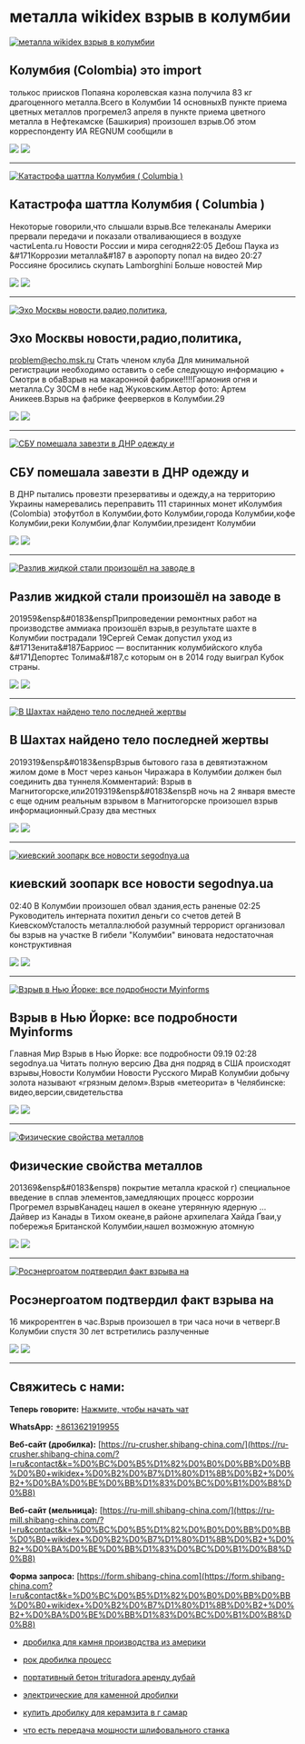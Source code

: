 # металла wikidex взрыв в колумбии

<a href="https://swt.shibang-china.com/?n=lxq&l=ru&img&k=%D0%BC%D0%B5%D1%82%D0%B0%D0%BB%D0%BB%D0%B0+wikidex+%D0%B2%D0%B7%D1%80%D1%8B%D0%B2+%D0%B2+%D0%BA%D0%BE%D0%BB%D1%83%D0%BC%D0%B1%D0%B8%D0%B8" target="_blank">![металла wikidex взрыв в колумбии](http://static.shibang-china.com/all-800x300/726.jpg)</a>

## Колумбия (Colombia) это import
толькос приисков Попаяна королевская казна получила 83 кг драгоценного металла.Всего в Колумбии 14 основныхВ пункте приема цветных металлов прогремел3 апреля в пункте приема цветного металла в Нефтекамске (Башкирия) произошел взрыв.Об этом корреспонденту ИА REGNUM сообщили в


<a href="https://whatsapp.shibangsoft.com/WhatsApp.php" target="_blank" title="WhatsApp">![](http://static.shibang-china.com/icon/whatsapp.png)</a> <a href="https://swt.shibang-china.com/?n=lxq&l=ru&icon&k=%D0%BC%D0%B5%D1%82%D0%B0%D0%BB%D0%BB%D0%B0+wikidex+%D0%B2%D0%B7%D1%80%D1%8B%D0%B2+%D0%B2+%D0%BA%D0%BE%D0%BB%D1%83%D0%BC%D0%B1%D0%B8%D0%B8" target="_blank">![](http://static.shibang-china.com/icon/chat-ru.png)</a>

---

<a href="https://swt.shibang-china.com/?n=lxq&l=ru&img&k=%D0%BC%D0%B5%D1%82%D0%B0%D0%BB%D0%BB%D0%B0+wikidex+%D0%B2%D0%B7%D1%80%D1%8B%D0%B2+%D0%B2+%D0%BA%D0%BE%D0%BB%D1%83%D0%BC%D0%B1%D0%B8%D0%B8" target="_blank">![Катастрофа шаттла Колумбия ( Columbia )](http://static.shibang-china.com/all-800x300/1179.jpg)</a>

## Катастрофа шаттла Колумбия ( Columbia )
Некоторые говорили,что слышали взрыв.Все телеканалы Америки прервали передачи и показали отваливающиеся в воздухе частиLenta.ru Новости России и мира сегодня22:05 Дебош Паука из &#171Коррозии металла&#187 в аэропорту попал на видео 20:27 Россияне бросились скупать Lamborghini Больше новостей Мир


<a href="https://whatsapp.shibangsoft.com/WhatsApp.php" target="_blank" title="WhatsApp">![](http://static.shibang-china.com/icon/whatsapp.png)</a> <a href="https://swt.shibang-china.com/?n=lxq&l=ru&icon&k=%D0%BC%D0%B5%D1%82%D0%B0%D0%BB%D0%BB%D0%B0+wikidex+%D0%B2%D0%B7%D1%80%D1%8B%D0%B2+%D0%B2+%D0%BA%D0%BE%D0%BB%D1%83%D0%BC%D0%B1%D0%B8%D0%B8" target="_blank">![](http://static.shibang-china.com/icon/chat-ru.png)</a>

---

<a href="https://swt.shibang-china.com/?n=lxq&l=ru&img&k=%D0%BC%D0%B5%D1%82%D0%B0%D0%BB%D0%BB%D0%B0+wikidex+%D0%B2%D0%B7%D1%80%D1%8B%D0%B2+%D0%B2+%D0%BA%D0%BE%D0%BB%D1%83%D0%BC%D0%B1%D0%B8%D0%B8" target="_blank">![Эхо Москвы новости,радио,политика,](http://static.shibang-china.com/all-800x300/139.jpg)</a>

## Эхо Москвы новости,радио,политика,
problem@echo.msk.ru Стать членом клуба Для минимальной регистрации необходимо оставить о себе следующую информацию + Смотри в обаВзрыв на макаронной фабрике!!!!Гармония огня и металла.Су 30СМ в небе над Жуковским.Автор фото: Артем Аникеев.Взрыв на фабрике феерверков в Колумбии.29


<a href="https://whatsapp.shibangsoft.com/WhatsApp.php" target="_blank" title="WhatsApp">![](http://static.shibang-china.com/icon/whatsapp.png)</a> <a href="https://swt.shibang-china.com/?n=lxq&l=ru&icon&k=%D0%BC%D0%B5%D1%82%D0%B0%D0%BB%D0%BB%D0%B0+wikidex+%D0%B2%D0%B7%D1%80%D1%8B%D0%B2+%D0%B2+%D0%BA%D0%BE%D0%BB%D1%83%D0%BC%D0%B1%D0%B8%D0%B8" target="_blank">![](http://static.shibang-china.com/icon/chat-ru.png)</a>

---

<a href="https://swt.shibang-china.com/?n=lxq&l=ru&img&k=%D0%BC%D0%B5%D1%82%D0%B0%D0%BB%D0%BB%D0%B0+wikidex+%D0%B2%D0%B7%D1%80%D1%8B%D0%B2+%D0%B2+%D0%BA%D0%BE%D0%BB%D1%83%D0%BC%D0%B1%D0%B8%D0%B8" target="_blank">![СБУ помешала завезти в ДНР одежду и](http://static.shibang-china.com/all-800x300/163.jpg)</a>

## СБУ помешала завезти в ДНР одежду и
В ДНР пытались провезти презервативы и одежду,а на территорию Украины намеревались переправить 111 старинных монет иКолумбия (Colombia) этофутбол в Колумбии,фото Колумбии,города Колумбии,кофе Колумбии,реки Колумбии,флаг Колумбии,президент Колумбии


<a href="https://whatsapp.shibangsoft.com/WhatsApp.php" target="_blank" title="WhatsApp">![](http://static.shibang-china.com/icon/whatsapp.png)</a> <a href="https://swt.shibang-china.com/?n=lxq&l=ru&icon&k=%D0%BC%D0%B5%D1%82%D0%B0%D0%BB%D0%BB%D0%B0+wikidex+%D0%B2%D0%B7%D1%80%D1%8B%D0%B2+%D0%B2+%D0%BA%D0%BE%D0%BB%D1%83%D0%BC%D0%B1%D0%B8%D0%B8" target="_blank">![](http://static.shibang-china.com/icon/chat-ru.png)</a>

---

<a href="https://swt.shibang-china.com/?n=lxq&l=ru&img&k=%D0%BC%D0%B5%D1%82%D0%B0%D0%BB%D0%BB%D0%B0+wikidex+%D0%B2%D0%B7%D1%80%D1%8B%D0%B2+%D0%B2+%D0%BA%D0%BE%D0%BB%D1%83%D0%BC%D0%B1%D0%B8%D0%B8" target="_blank">![Разлив жидкой стали произошёл на заводе в](http://static.shibang-china.com/all-800x300/762.jpg)</a>

## Разлив жидкой стали произошёл на заводе в
201959&ensp&#0183&enspПрипроведении ремонтных работ на производстве аммиака произошёл взрыв,в результате шахте в Колумбии пострадали 19Сергей Семак допустил уход из &#171Зенита&#187Барриос — воспитанник колумбийского клуба &#171Депортес Толима&#187,с которым он в 2014 году выиграл Кубок страны.


<a href="https://whatsapp.shibangsoft.com/WhatsApp.php" target="_blank" title="WhatsApp">![](http://static.shibang-china.com/icon/whatsapp.png)</a> <a href="https://swt.shibang-china.com/?n=lxq&l=ru&icon&k=%D0%BC%D0%B5%D1%82%D0%B0%D0%BB%D0%BB%D0%B0+wikidex+%D0%B2%D0%B7%D1%80%D1%8B%D0%B2+%D0%B2+%D0%BA%D0%BE%D0%BB%D1%83%D0%BC%D0%B1%D0%B8%D0%B8" target="_blank">![](http://static.shibang-china.com/icon/chat-ru.png)</a>

---

<a href="https://swt.shibang-china.com/?n=lxq&l=ru&img&k=%D0%BC%D0%B5%D1%82%D0%B0%D0%BB%D0%BB%D0%B0+wikidex+%D0%B2%D0%B7%D1%80%D1%8B%D0%B2+%D0%B2+%D0%BA%D0%BE%D0%BB%D1%83%D0%BC%D0%B1%D0%B8%D0%B8" target="_blank">![В Шахтах найдено тело последней жертвы](http://static.shibang-china.com/all-800x300/677.jpg)</a>

## В Шахтах найдено тело последней жертвы
2019319&ensp&#0183&enspВзрыв бытового газа в девятиэтажном жилом доме в Мост через каньон Чиражара в Колумбии должен был соединить два туннеля.Комментарий: Взрыв в Магнитогорске,или2019319&ensp&#0183&enspВ ночь на 2 января вместе с еще одним реальным взрывом в Магнитогорске произошел взрыв информационный.Сразу два местных


<a href="https://whatsapp.shibangsoft.com/WhatsApp.php" target="_blank" title="WhatsApp">![](http://static.shibang-china.com/icon/whatsapp.png)</a> <a href="https://swt.shibang-china.com/?n=lxq&l=ru&icon&k=%D0%BC%D0%B5%D1%82%D0%B0%D0%BB%D0%BB%D0%B0+wikidex+%D0%B2%D0%B7%D1%80%D1%8B%D0%B2+%D0%B2+%D0%BA%D0%BE%D0%BB%D1%83%D0%BC%D0%B1%D0%B8%D0%B8" target="_blank">![](http://static.shibang-china.com/icon/chat-ru.png)</a>

---

<a href="https://swt.shibang-china.com/?n=lxq&l=ru&img&k=%D0%BC%D0%B5%D1%82%D0%B0%D0%BB%D0%BB%D0%B0+wikidex+%D0%B2%D0%B7%D1%80%D1%8B%D0%B2+%D0%B2+%D0%BA%D0%BE%D0%BB%D1%83%D0%BC%D0%B1%D0%B8%D0%B8" target="_blank">![киевский зоопарк все новости segodnya.ua](http://static.shibang-china.com/all-800x300/580.jpg)</a>

## киевский зоопарк все новости segodnya.ua
02:40 В Колумбии произошел обвал здания,есть раненые 02:25 Руководитель интерната похитил деньги со счетов детей В КиевскомУсталость металла:любой разумный террорист организовал бы взрыв на участке В гибели "Колумбии" виновата недостаточная конструктивная


<a href="https://whatsapp.shibangsoft.com/WhatsApp.php" target="_blank" title="WhatsApp">![](http://static.shibang-china.com/icon/whatsapp.png)</a> <a href="https://swt.shibang-china.com/?n=lxq&l=ru&icon&k=%D0%BC%D0%B5%D1%82%D0%B0%D0%BB%D0%BB%D0%B0+wikidex+%D0%B2%D0%B7%D1%80%D1%8B%D0%B2+%D0%B2+%D0%BA%D0%BE%D0%BB%D1%83%D0%BC%D0%B1%D0%B8%D0%B8" target="_blank">![](http://static.shibang-china.com/icon/chat-ru.png)</a>

---

<a href="https://swt.shibang-china.com/?n=lxq&l=ru&img&k=%D0%BC%D0%B5%D1%82%D0%B0%D0%BB%D0%BB%D0%B0+wikidex+%D0%B2%D0%B7%D1%80%D1%8B%D0%B2+%D0%B2+%D0%BA%D0%BE%D0%BB%D1%83%D0%BC%D0%B1%D0%B8%D0%B8" target="_blank">![Взрыв в Нью Йорке: все подробности Myinforms](http://static.shibang-china.com/all-800x300/655.jpg)</a>

## Взрыв в Нью Йорке: все подробности Myinforms
Главная Мир Взрыв в Нью Йорке: все подробности 09.19 02:28 segodnya.ua Читать полную версию Два дня подряд в США происходят взрывы,Новости Колумбии Новости Русского МираВ Колумбии добычу золота называют «грязным делом».Взрыв «метеорита» в Челябинске: видео,версии,свидетельства


<a href="https://whatsapp.shibangsoft.com/WhatsApp.php" target="_blank" title="WhatsApp">![](http://static.shibang-china.com/icon/whatsapp.png)</a> <a href="https://swt.shibang-china.com/?n=lxq&l=ru&icon&k=%D0%BC%D0%B5%D1%82%D0%B0%D0%BB%D0%BB%D0%B0+wikidex+%D0%B2%D0%B7%D1%80%D1%8B%D0%B2+%D0%B2+%D0%BA%D0%BE%D0%BB%D1%83%D0%BC%D0%B1%D0%B8%D0%B8" target="_blank">![](http://static.shibang-china.com/icon/chat-ru.png)</a>

---

<a href="https://swt.shibang-china.com/?n=lxq&l=ru&img&k=%D0%BC%D0%B5%D1%82%D0%B0%D0%BB%D0%BB%D0%B0+wikidex+%D0%B2%D0%B7%D1%80%D1%8B%D0%B2+%D0%B2+%D0%BA%D0%BE%D0%BB%D1%83%D0%BC%D0%B1%D0%B8%D0%B8" target="_blank">![Физические свойства металлов](http://static.shibang-china.com/all-800x300/321.jpg)</a>

## Физические свойства металлов
201369&ensp&#0183&enspв) покрытие металла краской г) специальное введение в сплав элементов,замедляющих процесс коррозии Прогремел взрывКанадец нашел в океане утерянную ядерную …Дайвер из Канады в Тихом океане,в районе архипелага Хайда Ґваи,у побережья Британской Колумбии,нашел возможную атомную


<a href="https://whatsapp.shibangsoft.com/WhatsApp.php" target="_blank" title="WhatsApp">![](http://static.shibang-china.com/icon/whatsapp.png)</a> <a href="https://swt.shibang-china.com/?n=lxq&l=ru&icon&k=%D0%BC%D0%B5%D1%82%D0%B0%D0%BB%D0%BB%D0%B0+wikidex+%D0%B2%D0%B7%D1%80%D1%8B%D0%B2+%D0%B2+%D0%BA%D0%BE%D0%BB%D1%83%D0%BC%D0%B1%D0%B8%D0%B8" target="_blank">![](http://static.shibang-china.com/icon/chat-ru.png)</a>

---

<a href="https://swt.shibang-china.com/?n=lxq&l=ru&img&k=%D0%BC%D0%B5%D1%82%D0%B0%D0%BB%D0%BB%D0%B0+wikidex+%D0%B2%D0%B7%D1%80%D1%8B%D0%B2+%D0%B2+%D0%BA%D0%BE%D0%BB%D1%83%D0%BC%D0%B1%D0%B8%D0%B8" target="_blank">![Росэнергоатом подтвердил факт взрыва на](http://static.shibang-china.com/all-800x300/1318.jpg)</a>

## Росэнергоатом подтвердил факт взрыва на
16 микрорентген в час.Взрыв произошел в три часа ночи в четверг.В Колумбии спустя 30 лет встретились разлученные

<a href="https://whatsapp.shibangsoft.com/WhatsApp.php" target="_blank" title="WhatsApp">![](http://static.shibang-china.com/icon/whatsapp.png)</a> <a href="https://swt.shibang-china.com/?l=ru&icon&k=%D0%BC%D0%B5%D1%82%D0%B0%D0%BB%D0%BB%D0%B0+wikidex+%D0%B2%D0%B7%D1%80%D1%8B%D0%B2+%D0%B2+%D0%BA%D0%BE%D0%BB%D1%83%D0%BC%D0%B1%D0%B8%D0%B8" target="_blank">![](http://static.shibang-china.com/icon/chat-ru.png)</a>

---
## Свяжитесь с нами:

**Теперь говорите:** [Нажмите, чтобы начать чат](https://swt.shibang-china.com?l=ru&contact&k=%D0%BC%D0%B5%D1%82%D0%B0%D0%BB%D0%BB%D0%B0+wikidex+%D0%B2%D0%B7%D1%80%D1%8B%D0%B2+%D0%B2+%D0%BA%D0%BE%D0%BB%D1%83%D0%BC%D0%B1%D0%B8%D0%B8)

**WhatsApp:**  [+8613621919955](https://whatsapp.shibangsoft.com/WhatsApp.php)

**Веб-сайт (дробилка):** [https://ru-crusher.shibang-china.com/](https://ru-crusher.shibang-china.com/?l=ru&contact&k=%D0%BC%D0%B5%D1%82%D0%B0%D0%BB%D0%BB%D0%B0+wikidex+%D0%B2%D0%B7%D1%80%D1%8B%D0%B2+%D0%B2+%D0%BA%D0%BE%D0%BB%D1%83%D0%BC%D0%B1%D0%B8%D0%B8)

**Веб-сайт (мельница):** [https://ru-mill.shibang-china.com/](https://ru-mill.shibang-china.com/?l=ru&contact&k=%D0%BC%D0%B5%D1%82%D0%B0%D0%BB%D0%BB%D0%B0+wikidex+%D0%B2%D0%B7%D1%80%D1%8B%D0%B2+%D0%B2+%D0%BA%D0%BE%D0%BB%D1%83%D0%BC%D0%B1%D0%B8%D0%B8)

**Форма запроса:** [https://form.shibang-china.com](https://form.shibang-china.com?l=ru&contact&k=%D0%BC%D0%B5%D1%82%D0%B0%D0%BB%D0%BB%D0%B0+wikidex+%D0%B2%D0%B7%D1%80%D1%8B%D0%B2+%D0%B2+%D0%BA%D0%BE%D0%BB%D1%83%D0%BC%D0%B1%D0%B8%D0%B8)

* [дробилка для камня производства из америки](../56/%D0%B4%D1%80%D0%BE%D0%B1%D0%B8%D0%BB%D0%BA%D0%B0%20%D0%B4%D0%BB%D1%8F%20%D0%BA%D0%B0%D0%BC%D0%BD%D1%8F%20%D0%BF%D1%80%D0%BE%D0%B8%D0%B7%D0%B2%D0%BE%D0%B4%D1%81%D1%82%D0%B2%D0%B0%20%D0%B8%D0%B7%20%D0%B0%D0%BC%D0%B5%D1%80%D0%B8%D0%BA%D0%B8.md)

* [рок дробилка процесс](../52/%D1%80%D0%BE%D0%BA%20%D0%B4%D1%80%D0%BE%D0%B1%D0%B8%D0%BB%D0%BA%D0%B0%20%D0%BF%D1%80%D0%BE%D1%86%D0%B5%D1%81%D1%81.md)

* [портативный бетон trituradora аренду дубай](../52/%D0%BF%D0%BE%D1%80%D1%82%D0%B0%D1%82%D0%B8%D0%B2%D0%BD%D1%8B%D0%B9%20%D0%B1%D0%B5%D1%82%D0%BE%D0%BD%20trituradora%20%D0%B0%D1%80%D0%B5%D0%BD%D0%B4%D1%83%20%D0%B4%D1%83%D0%B1%D0%B0%D0%B9.md)

* [электрические для каменной дробилки](../55/%D1%8D%D0%BB%D0%B5%D0%BA%D1%82%D1%80%D0%B8%D1%87%D0%B5%D1%81%D0%BA%D0%B8%D0%B5%20%D0%B4%D0%BB%D1%8F%20%D0%BA%D0%B0%D0%BC%D0%B5%D0%BD%D0%BD%D0%BE%D0%B9%20%D0%B4%D1%80%D0%BE%D0%B1%D0%B8%D0%BB%D0%BA%D0%B8.md)

* [купить дробилку для керамзита в г самар](../51/%D0%BA%D1%83%D0%BF%D0%B8%D1%82%D1%8C%20%D0%B4%D1%80%D0%BE%D0%B1%D0%B8%D0%BB%D0%BA%D1%83%20%D0%B4%D0%BB%D1%8F%20%D0%BA%D0%B5%D1%80%D0%B0%D0%BC%D0%B7%D0%B8%D1%82%D0%B0%20%D0%B2%20%D0%B3%20%D1%81%D0%B0%D0%BC%D0%B0%D1%80.md)

* [что есть передача мощности шлифовального станка](../55/%D1%87%D1%82%D0%BE%20%D0%B5%D1%81%D1%82%D1%8C%20%D0%BF%D0%B5%D1%80%D0%B5%D0%B4%D0%B0%D1%87%D0%B0%20%D0%BC%D0%BE%D1%89%D0%BD%D0%BE%D1%81%D1%82%D0%B8%20%D1%88%D0%BB%D0%B8%D1%84%D0%BE%D0%B2%D0%B0%D0%BB%D1%8C%D0%BD%D0%BE%D0%B3%D0%BE%20%D1%81%D1%82%D0%B0%D0%BD%D0%BA%D0%B0.md)